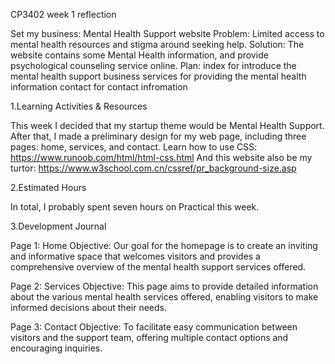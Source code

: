 CP3402
week 1 reflection

Set my business:
Mental Health Support website
Problem: 
    Limited access to mental health resources and stigma around seeking help.
Solution: 
    The website contains some Mental Health information, and provide psychological counseling service online. 
Plan: 
    index for introduce the mental health support business
    services for providing the mental health information
    contact for contact infromation

1.Learning Activities & Resources

This week I decided that my startup theme would be Mental Health Support. After that, I made a preliminary design for my web page, including three pages: home, services, and contact. Learn how to use CSS: https://www.runoob.com/html/html-css.html And this website also be my turtor: https://www.w3school.com.cn/cssref/pr_background-size.asp

2.Estimated Hours 

In total, I probably spent seven hours on Practical this week.

3.Development Journal

Page 1: Home
Objective:
Our goal for the homepage is to create an inviting and informative space that welcomes visitors and provides a comprehensive overview of the mental health support services offered.

Page 2: Services
Objective:
This page aims to provide detailed information about the various mental health services offered, enabling visitors to make informed decisions about their needs.

Page 3: Contact
Objective:
To facilitate easy communication between visitors and the support team, offering multiple contact options and encouraging inquiries.